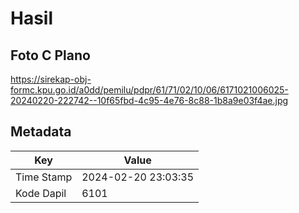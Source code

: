 # Hasil

## Foto C Plano

https://sirekap-obj-formc.kpu.go.id/a0dd/pemilu/pdpr/61/71/02/10/06/6171021006025-20240220-222742--10f65fbd-4c95-4e76-8c88-1b8a9e03f4ae.jpg


## Metadata

| Key        | Value               |
| ---------- | ------------------- |
| Time Stamp | 2024-02-20 23:03:35 |
| Kode Dapil | 6101                |




